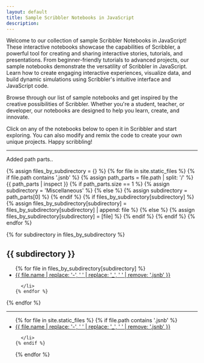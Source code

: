 ```yaml
---
layout: default
title: Sample Scribbler Notebooks in JavaScript
description: 
---
```

Welcome to our collection of sample Scribbler Notebooks in JavaScript! These interactive notebooks showcase the capabilities of Scribbler, a powerful tool for creating and sharing interactive stories, tutorials, and presentations. From beginner-friendly tutorials to advanced projects, our sample notebooks demonstrate the versatility of Scribbler in JavaScript. Learn how to create engaging interactive experiences, visualize data, and build dynamic simulations using Scribbler's intuitive interface and JavaScript code.

Browse through our list of sample notebooks and get inspired by the creative possibilities of Scribbler. Whether you're a student, teacher, or developer, our notebooks are designed to help you learn, create, and innovate.

Click on any of the notebooks below to open it in Scribbler and start exploring. You can also modify and remix the code to create your own unique projects. Happy scribbling!
<hr>
Added path parts.. 

{% assign files_by_subdirectory = {} %}
{% for file in site.static_files %}
  {% if file.path contains '.jsnb' %}
    {% assign path_parts = file.path | split: '/' %}
    {{ path_parts  | inspect }} 
    {% if path_parts.size == 1 %}
      {% assign subdirectory = 'Miscellaneous' %}
    {% else %}
      {% assign subdirectory = path_parts[0] %}
    {% endif %}
    {% if files_by_subdirectory[subdirectory] %}
      {% assign files_by_subdirectory[subdirectory] = files_by_subdirectory[subdirectory] | append: file %}
    {% else %}
      {% assign files_by_subdirectory[subdirectory] = [file] %}
    {% endif %}
  {% endif %}
{% endfor %}

{% for subdirectory in files_by_subdirectory %}
  <h2>{{ subdirectory }}</h2>
  <ul class="row">
    {% for file in files_by_subdirectory[subdirectory] %}
      <li class="col-md-3 col-sm-6 col-xs-12 mb-4 sampleCard">
        <a href="https://app.scribbler.live/?jsnb=https://examples.scribbler.live{{ file.path }}">{{ file.name | replace: '-', ' ' | replace: '_', ' ' | remove: '.jsnb' }}</a>
     
      </li>
    {% endfor %}
  </ul>
{% endfor %}

<hr>

<ul class="row">
  {% for file in site.static_files %}
    {% if file.path contains '.jsnb' %}
      <li class="col-md-3 col-sm-6 col-xs-12 mb-4 sampleCard">
        <a href="https://app.scribbler.live/?jsnb=https://examples.scribbler.live{{ file.path }}">{{ file.name | replace: '-', ' ' | replace: '_', ' ' | remove: '.jsnb' }}</a>
     
      </li>
    {% endif %}
  {% endfor %}
</ul>
